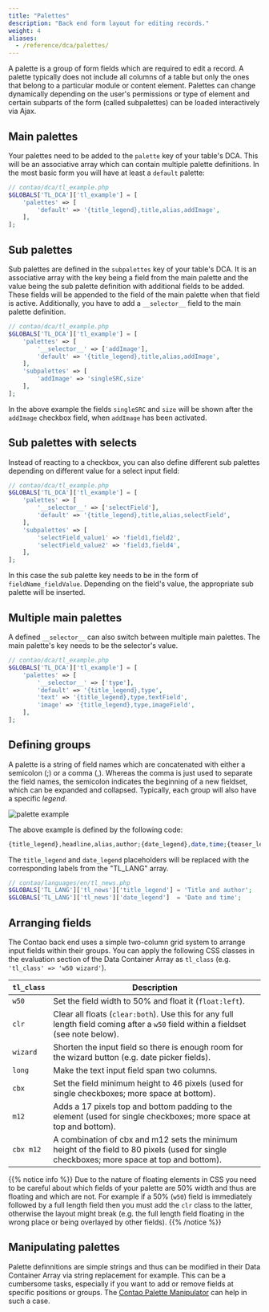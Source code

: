 ```yaml
---
title: "Palettes"
description: "Back end form layout for editing records."
weight: 4
aliases:
  - /reference/dca/palettes/
---
```



A palette is a group of form fields which are required to edit a record. A
palette typically does not include all columns of a table but only the ones that
belong to a particular module or content element. Palettes can change
dynamically depending on the user's permissions or type of element and certain
subparts of the form (called subpalettes) can be loaded interactively via Ajax.


## Main palettes

Your palettes need to be added to the `palette` key of your table's DCA. This
will be an associative array which can contain multiple palette definitions. In
the most basic form you will have at least a `default` palette:

```php
// contao/dca/tl_example.php
$GLOBALS['TL_DCA']['tl_example'] = [
    'palettes' => [
        'default' => '{title_legend},title,alias,addImage',
    ],
];
```


## Sub palettes

Sub palettes are defined in the `subpalettes` key of your table's DCA. It is an
associative array with the key being a field from the main palette and the value
being the sub palette definition with additional fields to be added. These
fields will be appended to the field of the main palette when that field is
active. Additionally, you have to add a `__selector__` field to the main palette
definition.

```php
// contao/dca/tl_example.php
$GLOBALS['TL_DCA']['tl_example'] = [
    'palettes' => [
        '__selector__' => ['addImage'],
        'default' => '{title_legend},title,alias,addImage',
    ],
    'subpalettes' => [
        'addImage' => 'singleSRC,size'
    ],
];
```

In the above example the fields `singleSRC` and `size` will be shown after the
`addImage` checkbox field, when `addImage` has been activated.


## Sub palettes with selects

Instead of reacting to a checkbox, you can also define different sub palettes
depending on different value for a select input field:

```php
// contao/dca/tl_example.php
$GLOBALS['TL_DCA']['tl_example'] = [
    'palettes' => [
        '__selector__' => ['selectField'],
        'default' => '{title_legend},title,alias,selectField',
    ],
    'subpalettes' => [
        'selectField_value1' => 'field1,field2',
        'selectField_value2' => 'field3,field4',
    ],
];
```

In this case the sub palette key needs to be in the form of
`fieldName_fieldValue`. Depending on the field's value, the appropriate sub
palette will be inserted.


## Multiple main palettes

A defined `__selector__` can also switch between multiple main palettes. The
main palette's key needs to be the selector's value.

```php
// contao/dca/tl_example.php
$GLOBALS['TL_DCA']['tl_example'] = [
    'palettes' => [
        '__selector__' => ['type'],
        'default' => '{title_legend},type',
        'text' => '{title_legend},type,textField',
        'image' => '{title_legend},type,imageField',
    ],
];
```


## Defining groups

A palette is a string of field names which are concatenated with either a
semicolon (;) or a comma (,). Whereas the comma is just used to separate the
field names, the semicolon indicates the beginning of a new fieldset, which can
be expanded and collapsed. Typically, each group will also have a specific _legend_.

![palette example](../images/palette_example.png?classes=shadow)

The above example is defined by the following code:

```php
{title_legend},headline,alias,author;{date_legend},date,time;{teaser_legend:hide},subheadline,teaser
```

The `title_legend` and `date_legend` placeholders will be replaced with the
corresponding labels from the "TL_LANG" array.

```php
// contao/languages/en/tl_news.php
$GLOBALS['TL_LANG']['tl_news']['title_legend'] = 'Title and author';
$GLOBALS['TL_LANG']['tl_news']['date_legend']  = 'Date and time';
```


## Arranging fields

The Contao back end uses a simple two-column grid system to arrange input fields
within their groups. You can apply the following CSS classes in the evaluation
section of the Data Container Array as `tl_class` (e.g. `'tl_class' => 'w50 wizard'`).

| `tl_class` | Description |
| --- | --- |
| `w50` | Set the field width to 50% and float it (`float:left`). |
| `clr` | Clear all floats (`clear:both`). Use this for any full length field coming after a `w50` field within a fieldset (see note below). |
| `wizard` | Shorten the input field so there is enough room for the wizard button (e.g. date picker fields). |
| `long` | Make the text input field span two columns. |
| `cbx` | Set the field minimum height to 46 pixels (used for single checkboxes; more space at bottom). |
| `m12` | Adds a 17 pixels top and bottom padding to the element (used for single checkboxes; more space at top and bottom). |
| `cbx m12` | A combination of cbx and m12 sets the minimum height of the field to 80 pixels (used for single checkboxes; more space at top and bottom). |

{{% notice info %}}
Due to the nature of floating elements in CSS you need to be careful about which fields of your palette are 50% width
and thus are floating and which are not. For example if a 50% (`w50`) field is immediately followed by a full length
field then you must add the `clr` class to the latter, otherwise the layout might break (e.g. the full length field 
floating in the wrong place or being overlayed by other fields).
{{% /notice %}}


## Manipulating palettes

Palette definnitions are simple strings and thus can be modified in their Data
Container Array via string replacement for example. This can be a cumbersome
tasks, especially if you want to add or remove fields at specific positions or
groups. The [Contao Palette Manipulator][1] can help in such a case.

[1]: ../../../framework/dca/palettemanipulator/
[2]: ../reference/fields/
